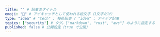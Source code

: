 ```yaml
---
title: "" # 記事のタイトル
emoji: "🔏" # アイキャッチとして使われる絵文字（1文字だけ）
type: "idea" # "tech" : 技術記事 / "idea" : アイデア記事
topics: ["security"] # タグ。["markdown", "rust", "aws"] のように指定する
published: false # 公開設定（true で公開）
---
```












<!-- eof -->
